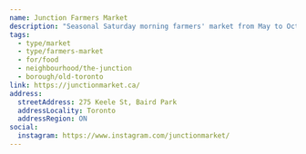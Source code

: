 ```yaml
---
name: Junction Farmers Market
description: "Seasonal Saturday morning farmers' market from May to October at Baird Park."
tags:
  - type/market
  - type/farmers-market
  - for/food
  - neighbourhood/the-junction
  - borough/old-toronto
link: https://junctionmarket.ca/
address:
  streetAddress: 275 Keele St, Baird Park
  addressLocality: Toronto
  addressRegion: ON
social:
  instagram: https://www.instagram.com/junctionmarket/
---
```

